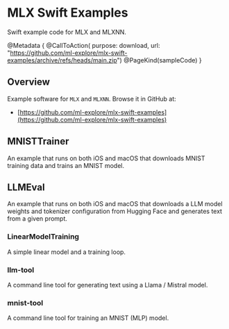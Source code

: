 # MLX Swift Examples

Swift example code for MLX and MLXNN.

@Metadata {
    @CallToAction(
        purpose: download,
        url: "https://github.com/ml-explore/mlx-swift-examples/archive/refs/heads/main.zip")
    @PageKind(sampleCode)
}

## Overview

Example software for ``MLX`` and `MLXNN`.  Browse it in GitHub at:

- [https://github.com/ml-explore/mlx-swift-examples](https://github.com/ml-explore/mlx-swift-examples)

## MNISTTrainer

An example that runs on both iOS and macOS that downloads MNIST training
data and trains an MNIST model.

## LLMEval

An example that runs on both iOS and macOS that downloads a LLM model
weights and tokenizer configuration from Hugging Face and generates text
from a given prompt.

### LinearModelTraining

A simple linear model and a training loop.

### llm-tool

A command line tool for generating text using a Llama / Mistral model.

### mnist-tool

A command line tool for training an MNIST (MLP) model.

